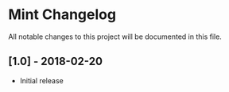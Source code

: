 # Mint Changelog

All notable changes to this project will be documented in this file.

## [1.0] - 2018-02-20
- Initial release